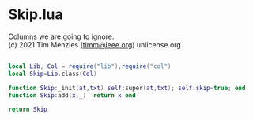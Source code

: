 
# Skip.lua
Columns we are going to ignore.   
(c) 2021 Tim Menzies (timm@ieee.org) unlicense.org

```lua

local Lib, Col = require("lib"),require("col")
local Skip=Lib.class(Col)

function Skip:_init(at,txt) self:super(at,txt); self.skip=true; end
function Skip:add(x,_)  return x end

return Skip
```
